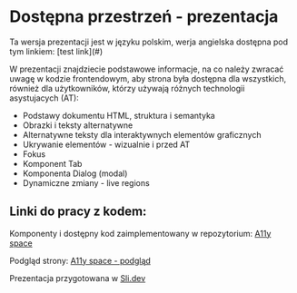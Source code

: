 <h1 lang="pl_PL">Dostępna przestrzeń - prezentacja</h1>

<p lang="pl_PL">Ta wersja prezentacji jest w języku polskim, werja angielska dostępna pod tym linkiem: [test link](#)</p>

<p lang="pl_PL">W prezentacji znajdziecie podstawowe informacje, na co należy zwracać uwagę w kodzie frontendowym, aby strona była dostępna dla wszystkich, również dla użytkowników, którzy używają różnych technologii asystujacych (AT):</p>

<ul lang="pl_PL">
  <li>Podstawy dokumentu HTML, struktura i semantyka</li>
  <li>Obrazki i teksty alternatywne</li>
  <li>Alternatywne teksty dla interaktywnych elementów graficznych</li>
  <li>Ukrywanie elementów - wizualnie i przed AT</li>
  <li>Fokus</li>
  <li>Komponent Tab</li>
  <li>Komponenta Dialog (modal)</li>
  <li>Dynamiczne zmiany - live regions</li>
</ul>

<h2 lang="pl_PL">Linki do pracy z kodem:</h2>



<p lang="pl_PL">Komponenty i dostępny kod zaimplementowany w repozytorium:
<a href="https://github.com/SnowdogApps/a11y-space" target="_blank">A11y space</a></p>

<p lang="pl_PL">Podgląd strony: <a href="https://a11y-space.vercel.app/" target="_blank">A11y space - podgląd</a></p>

<p lang="pl_PL">Prezentacja przygotowana w <a href="https://sli.dev/" target="_blank">Sli.dev</a></p>

